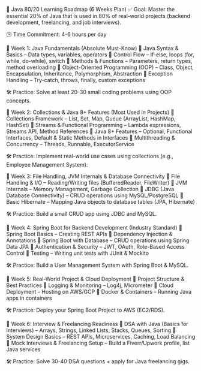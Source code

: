 🚀 Java 80/20 Learning Roadmap (6 Weeks Plan)
✅ Goal: Master the essential 20% of Java that is used in 80% of real-world projects (backend development, freelancing, and job interviews).

🕒 Time Commitment: 4-6 hours per day

📌 Week 1: Java Fundamentals (Absolute Must-Know)
🔹 Java Syntax & Basics – Data types, variables, operators
🔹 Control Flow – If-else, loops (for, while, do-while), switch
🔹 Methods & Functions – Parameters, return types, method overloading
🔹 Object-Oriented Programming (OOP) – Class, Object, Encapsulation, Inheritance, Polymorphism, Abstraction
🔹 Exception Handling – Try-catch, throws, finally, custom exceptions

🛠 Practice: Solve at least 20-30 small coding problems using OOP concepts.

📌 Week 2: Collections & Java 8+ Features (Most Used in Projects)
🔹 Collections Framework – List, Set, Map, Queue (ArrayList, HashMap, HashSet)
🔹 Streams & Functional Programming – Lambda expressions, Streams API, Method References
🔹 Java 8+ Features – Optional, Functional Interfaces, Default & Static Methods in Interfaces
🔹 Multithreading & Concurrency – Threads, Runnable, ExecutorService

🛠 Practice: Implement real-world use cases using collections (e.g., Employee Management System).

📌 Week 3: File Handling, JVM Internals & Database Connectivity
🔹 File Handling & I/O – Reading/Writing files (BufferedReader, FileWriter)
🔹 JVM Internals – Memory Management, Garbage Collection
🔹 JDBC (Java Database Connectivity) – CRUD operations using MySQL/PostgreSQL
🔹 Basic Hibernate – Mapping Java objects to database tables (JPA, Hibernate)

🛠 Practice: Build a small CRUD app using JDBC and MySQL.

📌 Week 4: Spring Boot for Backend Development (Industry Standard)
🔹 Spring Boot Basics – Creating REST APIs
🔹 Dependency Injection & Annotations
🔹 Spring Boot with Database – CRUD operations using Spring Data JPA
🔹 Authentication & Security – JWT, OAuth, Role-Based Access Control
🔹 Testing – Writing unit tests with JUnit & Mockito

🛠 Practice: Build a User Management System with Spring Boot & MySQL.

📌 Week 5: Real-World Project & Cloud Deployment
🔹 Project Structure & Best Practices
🔹 Logging & Monitoring – Log4j, Micrometer
🔹 Cloud Deployment – Hosting on AWS/GCP
🔹 Docker & Containers – Running Java apps in containers

🛠 Practice: Deploy your Spring Boot Project to AWS (EC2/RDS).

📌 Week 6: Interview & Freelancing Readiness
🔹 DSA with Java (Basics for Interviews) – Arrays, Strings, Linked Lists, Stacks, Queues, Sorting
🔹 System Design Basics – REST APIs, Microservices, Caching, Load Balancing
🔹 Mock Interviews & Freelancing Setup – Build a Fiverr/Upwork profile, list Java services

🛠 Practice: Solve 30-40 DSA questions + apply for Java freelancing gigs.

